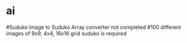 # ai
#Suduko image to Suduko Array converter not completed
#100 different images of 9x9, 4x4, 16x16 grid suduko is required
